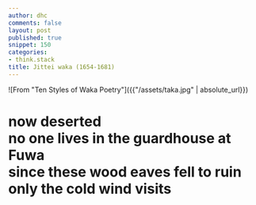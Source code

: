 ```yaml
---
author: dhc
comments: false
layout: post
published: true
snippet: 150
categories:
- think.stack
title: Jittei waka (1654-1681)
---
```


![From "Ten Styles of Waka Poetry"]({{"/assets/taka.jpg" | absolute_url}})

<h1 class="f2 dark-gray f-subheadline-l measure lh-title fw1">now deserted <br> no one lives in the guardhouse at Fuwa <br> since these wood eaves fell to ruin <br> only the cold wind visits</h1>

